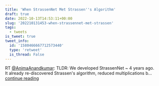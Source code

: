 ```yaml
---
title: 'When StrassenNet Met Strassen''s Algorithm'
draft: true
date: 2022-10-13T14:53:11+00:00
slug: '202210131453-when-strassennet-met-strassen'
tags:
  - tweets
is_tweet: true
tweet_info:
  id: '1580466667712573440'
  type: 'retweet'
  is_thread: False
---
```




RT [@AnimaAnandkumar](https://x.com/AnimaAnandkumar): TLDR: We developed StrassenNet ~ 4 years ago. It already re-discovered Strassen's algorithm, reduced multiplications b… [continue reading](https://x.com/sytelus/status/1580466667712573440)
